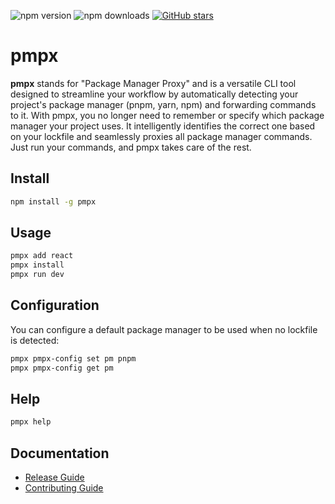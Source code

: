 ![npm version](https://img.shields.io/npm/v/pmpx)
![npm downloads](https://img.shields.io/npm/dw/pmpx)
[![GitHub stars](https://img.shields.io/github/stars/Bobbyjsx/pmpx?style=social)](https://github.com/Bobbyjsx/pmpx)


# pmpx

**pmpx** stands for "Package Manager Proxy" and is a versatile CLI tool designed to streamline your workflow by automatically detecting your project's package manager (pnpm, yarn, npm) and forwarding commands to it. With pmpx, you no longer need to remember or specify which package manager your project uses. It intelligently identifies the correct one based on your lockfile and seamlessly proxies all package manager commands. Just run your commands, and pmpx takes care of the rest.

## Install

```bash
npm install -g pmpx
```

## Usage

```bash
pmpx add react
pmpx install
pmpx run dev
```

## Configuration

You can configure a default package manager to be used when no lockfile is detected:

```bash
pmpx pmpx-config set pm pnpm
pmpx pmpx-config get pm
```

## Help

```bash
pmpx help
```

## Documentation
- [Release Guide](docs/RELEASING.md)
- [Contributing Guide](docs/CONTRIBUTING.md)
